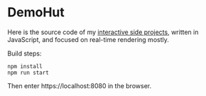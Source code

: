 # DemoHut

Here is the source code of my [interactive side projects](https://zj-li.gitee.io/demohut), written in JavaScript, and focused on real-time rendering mostly.

Build steps:

    npm install
    npm run start

Then enter https://localhost:8080 in the browser.
